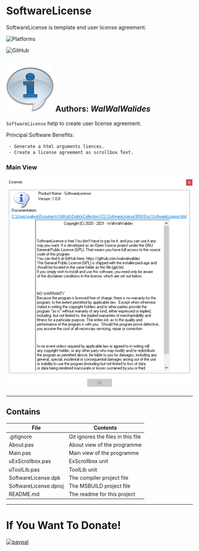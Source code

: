 # SoftwareLicense 
SoftwareLicense is template end user license agreement.



![Platforms](https://img.shields.io/badge/Supported%20platforms-Win32%20and%20Win64-red.svg)

![GitHub](https://img.shields.io/github/license/walwalwalides/TColorCSV)





![](SoftwareLicense.png)
**Authors:**  *WalWalWalides*
------

`SoftwareLicense` help to create user license agreement.


Principal Software Benefits:

     - Generate a html arguments liences.
     - Create a license agreement as scrollbox Text.


### Main View
![](Img/VMSoftwareLicense.png)



------

## Contains


| File | Contents | 
| --- | --- |
| .gitignore | Git ignores the files in this file |
| About.pas | About view of the programme |
| Main.pas | Main view of the programme |
| uExScrollbox.pas | ExScrollbox unit  |
| uToolLib.pas | ToolLib unit  |
| SoftwareLicense.dpk | The compiler project file |
| SoftwareLicense.dproj | The MSBUILD project file |
| README.md | The readme for this project |


------

# If You Want To Donate!

[![paypal](https://www.paypalobjects.com/en_US/i/btn/btn_donateCC_LG.gif)](https://www.paypal.com/cgi-bin/webscr?cmd=_s-xclick&hosted_button_id=Y79F36A9BGLHS&source=url)

